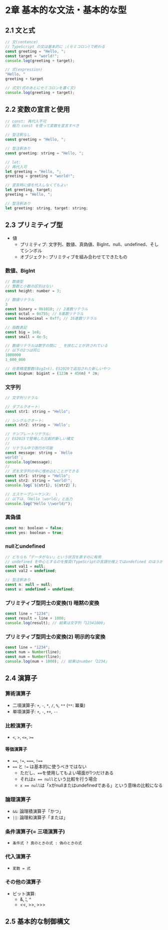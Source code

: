 # 2章 基本的な文法・基本的な型
## 2.1 文と式
```js
// 文(sentence)
// TypeScript の文は基本的に ;(セミコロン)で終わる
const greeting = "Hello, ";
const target = "world!";
console.log(greeting + target);

// 式(expression)
"Hello, "
greeting + target

// 式文(式のあとにセミコロンを書く文)
console.log(greeting + target);
```

## 2.2 変数の宣言と使用
```js
// const: 再代入不可
// 極力 const を使って変数を宣言すべき

// 型注釈なし 
const greeting = "Hello, ";

// 型注釈あり
const greeting: string = "Hello, ";
```

```js
// let: 
// 再代入可
let greeting = "Hello, "; 
greeting = greeting + "world!";

// 宣言時に値を代入しなくてもよい
let greeting, target;
greeting = "Hello, ";

// 型注釈あり
let greeting: string, target: string;
```

## 2.3 プリミティブ型
- 値
    - プリミティブ: 文字列、数値、真偽値、BigInt、null、undefined、そしてシンボル
    - オブジェクト: プリミティブを組み合わせてできたもの

### 数値、BigInt
```js
// 数値型
// 整数と小数の区別はない
const height: number = 3;

// 数値リテラル
3
const binary = 0b1010; // 2進数リテラル 
const octal = 0o755; // 8進数リテラル 
const hexadecimal = 0xff; // 16進数リテラル

// 指数表記
const big = 1e8;
const small = 4e-5;

// 数値リテラルは数字の間に _ を挟むことが許されている
// 以下の2つは同じ
1000000
1_000_000

// 任意精度整数(BigInt)、ES2020で追加された新しいやつ
const bignum: bigint = (123n + 456n) * 2n;
```

### 文字列
```js
// 文字列リテラル

// ダブルクオート:
const str1: string = "Hello"; 

// シングルクオート:
const str2: string = 'Hello'; 

// テンプレートリテラル:
// ES2015で登場した比較的新しい構文
// 
// リテラル中で改行が可能
const message: string = `Hello
world!`;
console.log(message);
// 
// 式を文字列の中に埋め込むことができる
const str1: string = "Hello";
const str2: string = "world!";
console.log(`${str1}, ${str2}`);
```

```js
// エスケープシーケンス:  \
// 以下は、「Hello \world/」と出力
console.log("Hello \\world/");
```

### 真偽値
```js
const no: boolean = false;
const yes: boolean = true;
```

### nullとundefined
```js
// どちらも「データがない」という状況を表すのに有用
// undefined を中心とするのを推奨(TypeScriptの言語仕様上ではundefined のほうがサポートが厚いため)
const val1 = null;
const val2 = undefined;

// 型注釈あり
const n: null = null;
const u: undefined = undefined;
```

### プリミティブ型同士の変換(1) 暗黙の変換
```js
const line = "1234";
const result = line + 1000;
console.log(result); // 結果は文字列「12341000」
```

### プリミティブ型同士の変換(2) 明示的な変換
```js
const line = "1234";
const num = Number(line);
const num = Number(line);
console.log(num + 1000); // 結果はnumber「2234」
```

## 2.4 演算子
### 算術演算子
- 二項演算子: `+`, `-`, `*`, `/`, `%`, `**` (`**`: 冪乗)
- 単項演算子: `+`, `-`, `++`, `--`

### 比較演算子: 
- `<`, `>`, `<=`, `>= `

#### 等価演算子
- `==`, `!=`, `===`, `!==` 
- `==` と `!=` は基本的に使うべきではない
    - ただし、`==`を使用してもよい場面が1つだけある
    - それは`x == null`という比較を行う場合
    - `x == null`は「xがnullまたはundefinedである」という意味の比較になる

### 論理演算子 
- `&&`: 論理積演算子「かつ」
- `||`: 論理和演算子「または」

### 条件演算子(= 三項演算子)
- `条件式 ? 真のときの式 : 偽のときの式`

### 代入演算子
- `変数 = 式`

### その他の演算子
- ビット演算: 
    - &, ¦, ^
    - <<, >>, >>>

## 2.5 基本的な制御構文
